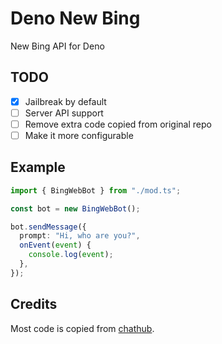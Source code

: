 # Deno New Bing

New Bing API for Deno

## TODO

- [X] Jailbreak by default
- [ ] Server API support
- [ ] Remove extra code copied from original repo
- [ ] Make it more configurable

## Example

```ts
import { BingWebBot } from "./mod.ts";

const bot = new BingWebBot();

bot.sendMessage({
  prompt: "Hi, who are you?",
  onEvent(event) {
    console.log(event);
  },
});
```

## Credits

Most code is copied from [chathub](https://github.com/chathub-dev/chathub/tree/main/src/app/bots/bing).
